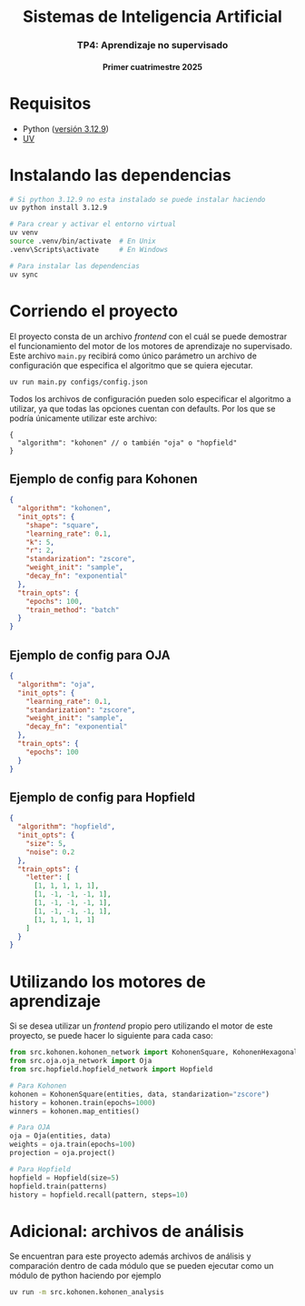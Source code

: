 <h1 align="center">Sistemas de Inteligencia Artificial</h1>
<h3 align="center">TP4: Aprendizaje no supervisado</h3>
<h4 align="center">Primer cuatrimestre 2025</h4>

# Requisitos

* Python ([versión 3.12.9](https://www.python.org/downloads/release/python-3129/))
* [UV](https://docs.astral.sh/uv/getting-started/installation/)

# Instalando las dependencias

```bash
# Si python 3.12.9 no esta instalado se puede instalar haciendo
uv python install 3.12.9

# Para crear y activar el entorno virtual
uv venv
source .venv/bin/activate  # En Unix
.venv\Scripts\activate     # En Windows

# Para instalar las dependencias
uv sync
```

# Corriendo el proyecto

El proyecto consta de un archivo _frontend_ con el cuál se puede demostrar el
funcionamiento del motor de los motores de aprendizaje no supervisado. Este
archivo `main.py` recibirá como único parámetro un archivo de configuración que
especifica el algoritmo que se quiera ejecutar.

```bash
uv run main.py configs/config.json
```

Todos los archivos de configuración pueden solo especificar el algoritmo a
utilizar, ya que todas las opciones cuentan con defaults. Por los que se podría
únicamente utilizar este archivo:

```jsonc
{
  "algorithm": "kohonen" // o también "oja" o "hopfield"
}
```

## Ejemplo de config para Kohonen

```json
{
  "algorithm": "kohonen",
  "init_opts": {
    "shape": "square",
    "learning_rate": 0.1,
    "k": 5,
    "r": 2,
    "standarization": "zscore",
    "weight_init": "sample",
    "decay_fn": "exponential"
  },
  "train_opts": {
    "epochs": 100,
    "train_method": "batch"
  }
}
```

## Ejemplo de config para OJA

```json
{
  "algorithm": "oja",
  "init_opts": {
    "learning_rate": 0.1,
    "standarization": "zscore",
    "weight_init": "sample",
    "decay_fn": "exponential"
  },
  "train_opts": {
    "epochs": 100
  }
}
```

## Ejemplo de config para Hopfield

```json
{
  "algorithm": "hopfield",
  "init_opts": {
    "size": 5,
    "noise": 0.2
  },
  "train_opts": {
    "letter": [
      [1, 1, 1, 1, 1],
      [1, -1, -1, -1, 1],
      [1, -1, -1, -1, 1],
      [1, -1, -1, -1, 1],
      [1, 1, 1, 1, 1]
    ]
  }
}
```

# Utilizando los motores de aprendizaje

Si se desea utilizar un _frontend_ propio pero utilizando el motor de este
proyecto, se puede hacer lo siguiente para cada caso:

```python
from src.kohonen.kohonen_network import KohonenSquare, KohonenHexagonal
from src.oja.oja_network import Oja
from src.hopfield.hopfield_network import Hopfield

# Para Kohonen
kohonen = KohonenSquare(entities, data, standarization="zscore")
history = kohonen.train(epochs=1000)
winners = kohonen.map_entities()

# Para OJA
oja = Oja(entities, data)
weights = oja.train(epochs=100)
projection = oja.project()

# Para Hopfield
hopfield = Hopfield(size=5)
hopfield.train(patterns)
history = hopfield.recall(pattern, steps=10)
```

# Adicional: archivos de análisis

Se encuentran para este proyecto además archivos de análisis y comparación
dentro de cada módulo que se pueden ejecutar como un módulo de python haciendo
por ejemplo

```bash
uv run -m src.kohonen.kohonen_analysis
```
